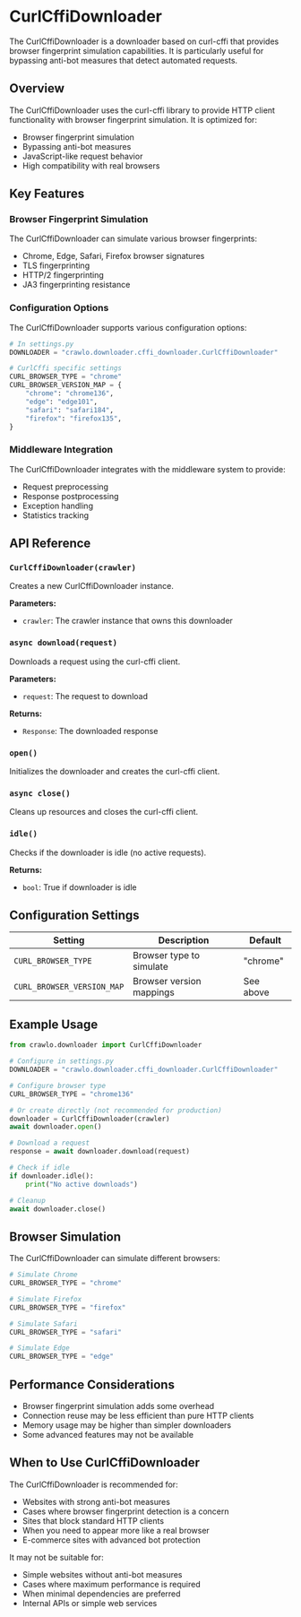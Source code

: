 # CurlCffiDownloader

The CurlCffiDownloader is a downloader based on curl-cffi that provides browser fingerprint simulation capabilities. It is particularly useful for bypassing anti-bot measures that detect automated requests.

## Overview

The CurlCffiDownloader uses the curl-cffi library to provide HTTP client functionality with browser fingerprint simulation. It is optimized for:

- Browser fingerprint simulation
- Bypassing anti-bot measures
- JavaScript-like request behavior
- High compatibility with real browsers

## Key Features

### Browser Fingerprint Simulation

The CurlCffiDownloader can simulate various browser fingerprints:

- Chrome, Edge, Safari, Firefox browser signatures
- TLS fingerprinting
- HTTP/2 fingerprinting
- JA3 fingerprinting resistance

### Configuration Options

The CurlCffiDownloader supports various configuration options:

```python
# In settings.py
DOWNLOADER = "crawlo.downloader.cffi_downloader.CurlCffiDownloader"

# CurlCffi specific settings
CURL_BROWSER_TYPE = "chrome"
CURL_BROWSER_VERSION_MAP = {
    "chrome": "chrome136",
    "edge": "edge101",
    "safari": "safari184",
    "firefox": "firefox135",
}
```

### Middleware Integration

The CurlCffiDownloader integrates with the middleware system to provide:

- Request preprocessing
- Response postprocessing
- Exception handling
- Statistics tracking

## API Reference

### `CurlCffiDownloader(crawler)`

Creates a new CurlCffiDownloader instance.

**Parameters:**
- `crawler`: The crawler instance that owns this downloader

### `async download(request)`

Downloads a request using the curl-cffi client.

**Parameters:**
- `request`: The request to download

**Returns:**
- `Response`: The downloaded response

### `open()`

Initializes the downloader and creates the curl-cffi client.

### `async close()`

Cleans up resources and closes the curl-cffi client.

### `idle()`

Checks if the downloader is idle (no active requests).

**Returns:**
- `bool`: True if downloader is idle

## Configuration Settings

| Setting | Description | Default |
|---------|-------------|---------|
| `CURL_BROWSER_TYPE` | Browser type to simulate | "chrome" |
| `CURL_BROWSER_VERSION_MAP` | Browser version mappings | See above |

## Example Usage

```python
from crawlo.downloader import CurlCffiDownloader

# Configure in settings.py
DOWNLOADER = "crawlo.downloader.cffi_downloader.CurlCffiDownloader"

# Configure browser type
CURL_BROWSER_TYPE = "chrome136"

# Or create directly (not recommended for production)
downloader = CurlCffiDownloader(crawler)
await downloader.open()

# Download a request
response = await downloader.download(request)

# Check if idle
if downloader.idle():
    print("No active downloads")

# Cleanup
await downloader.close()
```

## Browser Simulation

The CurlCffiDownloader can simulate different browsers:

```python
# Simulate Chrome
CURL_BROWSER_TYPE = "chrome"

# Simulate Firefox
CURL_BROWSER_TYPE = "firefox"

# Simulate Safari
CURL_BROWSER_TYPE = "safari"

# Simulate Edge
CURL_BROWSER_TYPE = "edge"
```

## Performance Considerations

- Browser fingerprint simulation adds some overhead
- Connection reuse may be less efficient than pure HTTP clients
- Memory usage may be higher than simpler downloaders
- Some advanced features may not be available

## When to Use CurlCffiDownloader

The CurlCffiDownloader is recommended for:

- Websites with strong anti-bot measures
- Cases where browser fingerprint detection is a concern
- Sites that block standard HTTP clients
- When you need to appear more like a real browser
- E-commerce sites with advanced bot protection

It may not be suitable for:

- Simple websites without anti-bot measures
- Cases where maximum performance is required
- When minimal dependencies are preferred
- Internal APIs or simple web services